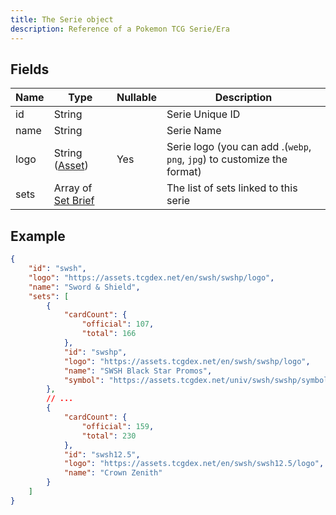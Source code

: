 ```yaml
---
title: The Serie object
description: Reference of a Pokemon TCG Serie/Era
---
```


## Fields

| Name | Type                                       | Nullable | Description                                                              |
| ---- | ------------------------------------------ | -------- | ------------------------------------------------------------------------ |
| id   | String                                     |          | Serie Unique ID                                                          |
| name | String                                     |          | Serie Name                                                               |
| logo | String ([Asset](/assets))                  | Yes      | Serie logo (you can add .(`webp`, `png`, `jpg`) to customize the format) |
| sets | Array of [Set Brief](/reference/set-brief) |          | The list of sets linked to this serie                                    |

## Example

```json
{
	"id": "swsh",
	"logo": "https://assets.tcgdex.net/en/swsh/swshp/logo",
	"name": "Sword & Shield",
	"sets": [
		{
			"cardCount": {
				"official": 107,
				"total": 166
			},
			"id": "swshp",
			"logo": "https://assets.tcgdex.net/en/swsh/swshp/logo",
			"name": "SWSH Black Star Promos",
			"symbol": "https://assets.tcgdex.net/univ/swsh/swshp/symbol"
		},
		// ...
		{
			"cardCount": {
				"official": 159,
				"total": 230
			},
			"id": "swsh12.5",
			"logo": "https://assets.tcgdex.net/en/swsh/swsh12.5/logo",
			"name": "Crown Zenith"
		}
	]
}
```
